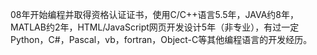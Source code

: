 08年开始编程并取得资格认证证书，使用C/C++语言5.5年，JAVA约8年，MATLAB约2年，HTML/JavaScript网页开发设计5年（非专业），有过一定Python，C#，Pascal，vb，fortran，Object-C等其他编程语言的开发经历。